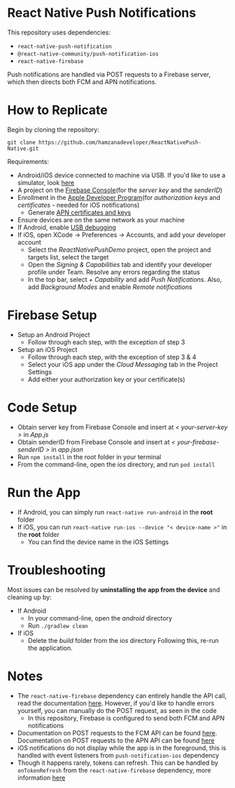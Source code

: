 # React Native Push Notifications 

This repository uses dependencies:
- `react-native-push-notification`
- `@react-native-community/push-notification-ios`
- `react-native-firebase`

Push notifications are handled via POST requests to a Firebase server, which then directs both FCM and APN notifications.

# How to Replicate

Begin by cloning the repository:
```
git clone https://github.com/hamzanadeveloper/ReactNativePush-Native.git
```
Requirements:
- Android/iOS device connected to machine via USB. If you'd like to use a simulator, look [here](https://facebook.github.io/react-native/docs/running-on-simulator-ios)
- A project on the [Firebase Console](https://console.firebase.google.com/)(for the *server key* and the *senderID*)
- Enrollment in the [Apple Developer Program](https://developer.apple.com/programs/)(for *authorization keys* and *certificates* - needed for iOS notifications)
  - Generate [APN certificates and keys](https://developer.apple.com/documentation/usernotifications/setting_up_a_remote_notification_server/establishing_a_certificate-based_connection_to_apns)
- Ensure devices are on the same network as your machine
- If Android, enable [USB debugging](https://developer.android.com/studio/debug/dev-options)
- If iOS, open XCode -> Preferences -> Accounts, and add your developer account
  - Select the *ReactNativePushDemo* project, open the project and targets list, select the target
  - Open the *Signing & Capabilities* tab and identify your developer profile under Team. Resolve any errors regarding the status
  - In the top bar, select *+ Capability* and add *Push Notifications*. Also, add *Background Modes* and enable *Remote notifications*
  
# Firebase Setup
- Setup an Android Project
  - Follow through each step, with the exception of step 3
- Setup an iOS Project
  - Follow through each step, with the exception of step 3 & 4
  - Select your iOS app under the *Cloud Messaging* tab in the Project Settings
  - Add either your authorization key or your certificate(s)
  
# Code Setup
- Obtain server key from Firebase Console and insert at *< your-server-key >* in *App.js*
- Obtain senderID from Firebase Console and insert at *< your-firebase-senderID >* in *app.json*
- Run `npm install` in the root folder in your terminal
- From the command-line, open the *ios* directory, and run `pod install`

# Run the App
- If Android, you can simply run `react-native run-android` in the **root** folder
- If iOS, you can run `react-native run-ios --device "< device-name >"` in the **root** folder
  - You can find the device name in the iOS Settings
  
# Troubleshooting
Most issues can be resolved by **uninstalling the app from the device** and cleaning up by:
- If Android 
  - In your command-line, open the *android* directory
  - Run `./gradlew clean`
- If iOS
  - Delete the *build* folder from the *ios* directory
Following this, re-run the application.
  
# Notes
- The `react-native-firebase` dependency can entirely handle the API call, read the documentation [here](https://rnfirebase.io/docs/v5.x.x/messaging/reference/Messaging). However, if you'd like to handle errors yourself, you can manually do the POST request, as seen in the code
  - In this repository, Firebase is configured to send both FCM and APN notifications
- Documentation on POST requests to the FCM API can be found [here](https://firebase.google.com/docs/cloud-messaging/send-message). Documentation on POST requests to the APN API can be found [here](https://developer.apple.com/documentation/usernotifications/setting_up_a_remote_notification_server/sending_notification_requests_to_apns)
- iOS notifications do not display while the app is in the foreground, this is handled with event listeners from `push-notification-ios` dependency
- Though it happens rarely, tokens can refresh. This can be handled by `onTokenRefresh` from the `react-native-firebase` dependency, more information [here](https://rnfirebase.io/docs/v5.x.x/messaging/reference/Messaging)


